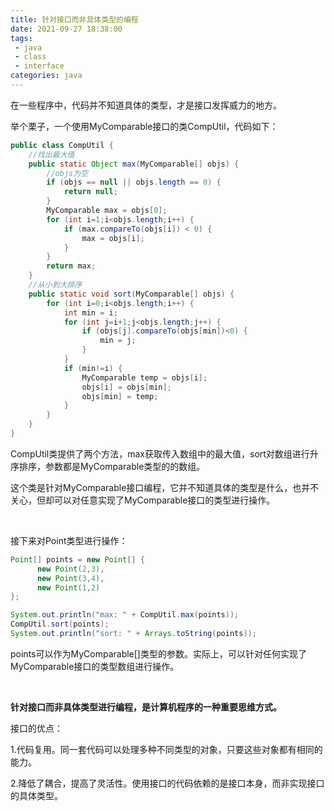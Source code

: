 ```yaml
---
title: 针对接口而非具体类型的编程
date: 2021-09-27 18:38:00
tags:
 - java
 - class
 - interface
categories: java
---
```

在一些程序中，代码并不知道具体的类型，才是接口发挥威力的地方。

举个栗子，一个使用MyComparable接口的类CompUtil，代码如下：

```java
public class CompUtil {
    //找出最大值
    public static Object max(MyComparable[] objs) {
        //objs为空
        if (objs == null || objs.length == 0) {
            return null;
        }
        MyComparable max = objs[0];
        for (int i=1;i<objs.length;i++) {
            if (max.compareTo(objs[i]) < 0) {
                max = objs[i];
            }
        }
        return max;
    }
    //从小到大排序
    public static void sort(MyComparable[] objs) {
        for (int i=0;i<objs.length;i++) {
            int min = i;
            for (int j=i+1;j<objs.length;j++) {
                if (objs[j].compareTo(objs[min])<0) {
                    min = j;
                }
            }
            if (min!=i) {
                MyComparable temp = objs[i];
                objs[i] = objs[min];
                objs[min] = temp;
            }
        }
    }
}
```

CompUtil类提供了两个方法，max获取传入数组中的最大值，sort对数组进行升序排序，参数都是MyComparable类型的的数组。

这个类是针对MyComparable接口编程，它并不知道具体的类型是什么，也并不关心，但却可以对任意实现了MyComparable接口的类型进行操作。

​    

接下来对Point类型进行操作：

```java
Point[] points = new Point[] {
      new Point(2,3),
      new Point(3,4),
      new Point(1,2)
};

System.out.println("max: " + CompUtil.max(points));
CompUtil.sort(points);
System.out.println("sort: " + Arrays.toString(points));
```

points可以作为MyComparable[]类型的参数。实际上，可以针对任何实现了MyComparable接口的类型数组进行操作。

​    

**针对接口而非具体类型进行编程，是计算机程序的一种重要思维方式。**

接口的优点：

1.代码复用。同一套代码可以处理多种不同类型的对象，只要这些对象都有相同的能力。

2.降低了耦合，提高了灵活性。使用接口的代码依赖的是接口本身，而非实现接口的具体类型。






